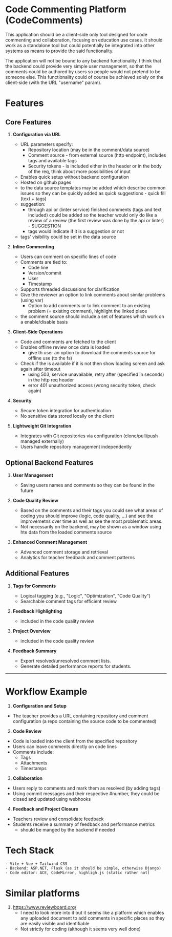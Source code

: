 # Code Commenting Platform (CodeComments)

This application should be a client-side only tool designed for code commenting and collaboration, focusing on education use cases. It should work as a standalone tool but could potentially be integrated into other systems as means to provide the said functionality.

The application will not be bound to any backend functionality.
I think that the backend could provide very simple user management, so that the comments could be authored by users so people would not pretend to be someone else. This functionality could of course be achieved solely on the client-side (with the URL "username" param).

# Features

## Core Features

1. **Configuration via URL**

    - URL parameters specify:
        - Repository location (may be in the comment/data source)
        - Comment source - from external source (http endpoint), includes tags and available tags
        - Security tokens - is included either in the header or in the body of the req, think about more possibilities of input
    - Enables quick setup without backend configuration
    - Hosted on github pages
    - to the data source templates may be added which describe common issues so they can be quickly added as quick suggestions - quick fill (text + tags)
    - suggestion:
        - through api or (linter service) finished comments (tags and text included) could be added so the teacher would only do like a review of a review (the first review was done by the api or linter) - SUGGESTION
        - tags would indicate if it is a suggestion or not
    - tags' visibility could be set in the data source

2. **Inline Commenting**

    - Users can comment on specific lines of code
    - Comments are tied to:
        - Code line
        - Version/commit
        - User
        - Timestamp
    - Supports threaded discussions for clarification
    - Give the reviewer an option to link comments about similar problems (using var)
        - Option to add comments or to link comment to an existing problem (= existing comment), highlight the linked place
    - the comment source should include a set of features which work on a enable/disable basis

3. **Client-Side Operations**

    - Code and comments are fetched to the client
    - Enables offline review once data is loaded
        - give th user an option to download the comments source for offline use (to the fs)
    - Check if the is available if it is not then show loading screen and ask again after timeout
        - using 503, service unavailable, retry after (specified in seconds) in the http req header
        - error 401 unauthorized access (wrong security token, check again)

4. **Security**

    - Secure token integration for authentication
    - No sensitive data stored locally on the client

5. **Lightweight Git Integration**
    - Integrates with Git repositories via configuration (clone/pull/push managed externally)
    - Users handle repository management independently

## Optional Backend Features

1. **User Management**

    - Saving users names and comments so they can be found in the future

2. **Code Quality Review**

    - Based on the comments and their tags you could see what areas of coding you should improve (logic, code quality, ...) and see the improvemetns over time as well as see the most problematic areas.
    - Not necessarily on the backend, may be shown as a window using hte data from the loaded comments source

3. **Enhanced Comment Management**

    - Advanced comment storage and retrieval
    - Analytics for teacher feedback and comment patterns

## Additional Features

1. **Tags for Comments**

    - Logical tagging (e.g., "Logic", "Optimization", "Code Quality")
    - Searchable comment tags for efficient review

2. **Feedback Highlighting**

    - included in the code quality review

3. **Project Overview**

    - included in the code quality review

4. **Feedback Summary**
    - Export resolved/unresolved comment lists.
    - Generate detailed performance reports for students.

---

# Workflow Example

1.  **Configuration and Setup**

-   The teacher provides a URL containing repository and comment configuration (a repo containing the source code to be commented)

2. **Code Review**

-   Code is loaded into the client from the specified repository
-   Users can leave comments directly on code lines
-   Comments include:
    -   Tags
    -   Attachments
    -   Timestamps

3.  **Collaboration**

-   Users reply to comments and mark them as resolved (by adding tags)
-   Using commit messages and their respective #number, they could be closed and updated using webhooks

4.  **Feedback and Project Closure**

-   Teachers review and consolidate feedback
-   Students receive a summary of feedback and performance metrics
    -   should be manged by the backend if needed

# Tech Stack

    - Vite + Vue + Tailwind CSS
    - Backend: ASP.NET, Flask (as it should be simple, otherwise Django)
    - Code editor: ACE, CodeMirror, highligh.js (static rather not)

# Similar platforms

1. https://www.reviewboard.org/
    - I need to look more into it but it seems like a platform which enables any uploaded document to add comments in specific places so they are easily visible and identifiable
    - Not strictly for coding (although it seems very well done)
